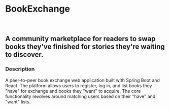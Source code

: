 # BookExchange
<br>

## A community marketplace for readers to swap books they've finished for stories they're waiting to discover.

### Description
A peer-to-peer book exchange web application built with Spring Boot and React. The platform allows users to register, log in, and list books they "have" for exchange and books they "want" to acquire. The core functionality revolves around matching users based on their "have" and "want" lists.
